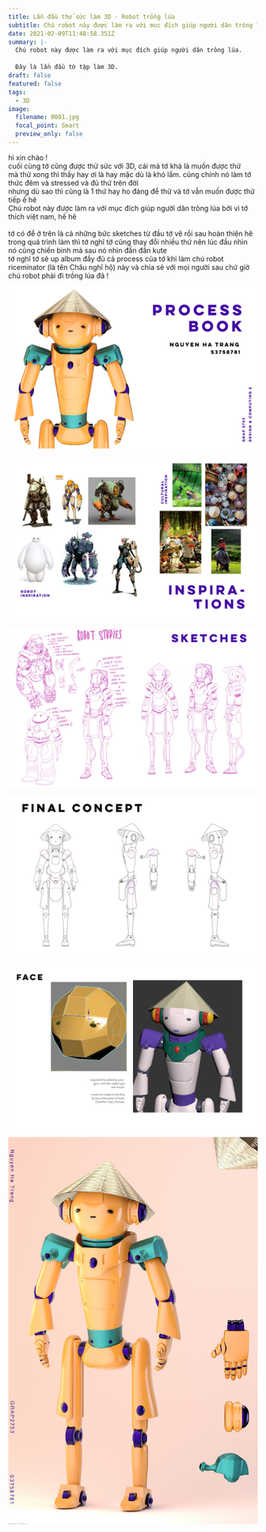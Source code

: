 ```yaml
---
title: Lần đầu thử sức làm 3D - Robot trồng lúa
subtitle: Chú robot này được làm ra với mục đích giúp người dân trông lúa
date: 2021-02-09T11:48:58.351Z
summary: |-
  Chú robot này được làm ra với mục đích giúp người dân trông lúa.

  Đây là lần đầu tớ tập làm 3D.
draft: false
featured: false
tags:
  - 3D
image:
  filename: 0001.jpg
  focal_point: Smart
  preview_only: false
---
```

<!--StartFragment-->

hi xin chào !\
cuối cùng tớ cũng được thử sức với 3D, cái mà tớ khá là muốn được thử\
mà thử xong thì thấy hay ơi là hay mặc dù là khó lắm. cũng chính nó làm tớ thức đêm và stressed và đủ thứ trên đời\
nhưng dù sao thì cũng là 1 thứ hay ho đáng để thử và tớ vẫn muốn được thử tiếp ế hê\
Chú robot này được làm ra với mục đích giúp người dân trông lúa bởi vì tớ thích việt nam, hế hê\
\
tớ có để ở trên là cả những bức sketches từ đầu tớ vẽ rồi sau hoàn thiện hê\
trong quá trình làm thì tớ nghĩ tớ cũng thay đổi nhiều thứ nên lúc đầu nhìn nó cũng chiến binh mà sau nó nhìn đần đần kute\
tớ nghĩ tớ sẽ up album đầy đủ cả process của tớ khi làm chú robot riceminator (là tên Châu nghĩ hộ) này và chia sẻ với mọi người sau chứ giờ chú robot phải đi trồng lúa đã !



![](0001.jpg "riceminator_1")

![](0002.jpg "riceminator_2")

![](0003.jpg "riceminator_3")

![](0004.jpg "riceminator_4")

![](0005.jpg "riceminator_5")

![](0021.jpg "riceminator_6")

<!--EndFragment-->

